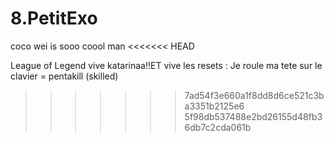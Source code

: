 # 8.PetitExo
coco
wei is sooo coool man
<<<<<<< HEAD

League of Legend
vive katarinaa!!ET vive les resets : 
Je roule ma tete sur le clavier = pentakill (skilled)

>>>>>>> 7ad54f3e660a1f8dd8d6ce521c3ba3351b2125e6
>>>>>>> 5f98db537488e2bd26155d48fb36db7c2cda061b
